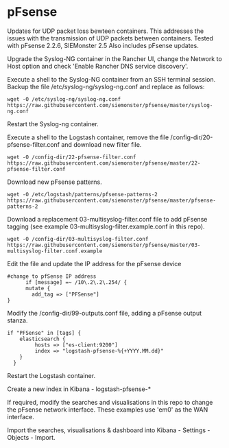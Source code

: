 # pFsense
Updates for UDP packet loss bewteen containers. This addresses the issues with the transmission of UDP packets between containers.
Tested with pFsense 2.2.6, SIEMonster 2.5
Also includes pFsense updates.

Upgrade the Syslog-NG container in the Rancher UI, change the Network to Host option and check 'Enable Rancher DNS service discovery'.

Execute a shell to the Syslog-NG container from an SSH terminal session.
Backup the file /etc/syslog-ng/syslog-ng.conf and replace as follows:
```
wget -O /etc/syslog-ng/syslog-ng.conf https://raw.githubusercontent.com/siemonster/pfsense/master/syslog-ng.conf

```
Restart the Syslog-ng container.

Execute a shell to the Logstash container, remove the file /config-dir/20-pfsense-filter.conf and download new filter file.
```
wget -O /config-dir/22-pfsense-filter.conf https://raw.githubusercontent.com/siemonster/pfsense/master/22-pfsense-filter.conf

```
Download new pFsense patterns.
```
wget -O /etc/logstash/patterns/pfsense-patterns-2 https://raw.githubusercontent.com/siemonster/pfsense/master/pfsense-patterns-2

```
Download a replacement 03-multisyslog-filter.conf file to add pFsense tagging (see example 03-multisyslog-filter.example.conf in this repo).
```
wget -O /config-dir/03-multisyslog-filter.conf https://raw.githubusercontent.com/siemonster/pfsense/master/03-multisyslog-filter.conf.example
```
Edit the file and update the IP address for the pFsense device
```
#change to pfSense IP address
      if [message] =~ /10\.2\.2\.254/ {
      mutate {
        add_tag => ["PFSense"]
}
```
Modify the /config-dir/99-outputs.conf file, adding a pFsense output stanza.
```
if "PFSense" in [tags] {
    elasticsearch {
         hosts => ["es-client:9200"]
         index => "logstash-pfsense-%{+YYYY.MM.dd}"
    }
  }
```
Restart the Logstash container.

Create a new index in Kibana - logstash-pfsense-*

If required, modify the searches and visualisations in this repo to change the pFsense network interface. These examples use 'em0' as the WAN interface.

Import the searches, visualisations & dashboard into Kibana - Settings - Objects - Import.
